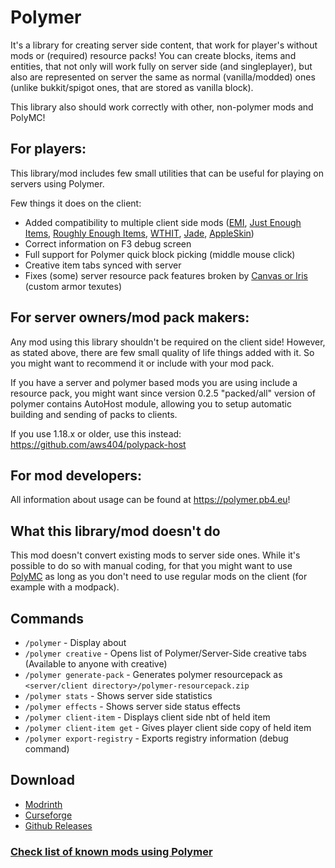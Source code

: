 # Polymer
It's a library for creating server side content, that work for player's without mods or (required) resource packs!
You can create blocks, items and entities, that not only will work fully on server side (and singleplayer), but also
are represented on server the same as normal (vanilla/modded) ones (unlike bukkit/spigot ones, that are stored as vanilla block).

This library also should work correctly with other, non-polymer mods and PolyMC!

## For players:
This library/mod includes few small utilities that can be useful for playing on servers using Polymer.

Few things it does on the client:

- Added compatibility to multiple client side mods ([EMI](https://modrinth.com/mod/emi),
  [Just Enough Items](https://www.curseforge.com/minecraft/mc-mods/jei),
  [Roughly Enough Items](https://modrinth.com/mod/roughly-enough-items), [WTHIT](https://modrinth.com/mod/wthit), 
  [Jade](https://www.curseforge.com/minecraft/mc-mods/jade), [AppleSkin](https://modrinth.com/mod/appleskin))
- Correct information on F3 debug screen
- Full support for Polymer quick block picking (middle mouse click)
- Creative item tabs synced with server
- Fixes (some) server resource pack features broken by [Canvas or Iris](https://github.com/IrisShaders/Iris/issues/1042)
  (custom armor texutes)

## For server owners/mod pack makers:
Any mod using this library shouldn't be required on the client side! However, as stated above, there
are few small quality of life things added with it. So you might want to recommend it or include with
your mod pack.

If you have a server and polymer based mods you are using include a resource pack, you might want since version 0.2.5
"packed/all" version of polymer contains AutoHost module, allowing you to setup automatic building and sending of packs
to clients.

If you use 1.18.x or older, use this instead: https://github.com/aws404/polypack-host

## For mod developers:
All information about usage can be found at https://polymer.pb4.eu!

## What this library/mod doesn't do
This mod doesn't convert existing mods to server side ones. While it's possible to do so with manual coding,
for that you might want to use [PolyMC](https://github.com/TheEpicBlock/PolyMc) as long as you don't 
need to use regular mods on the client (for example with a modpack).

## Commands
- `/polymer` - Display about
- `/polymer creative` - Opens list of Polymer/Server-Side creative tabs (Available to anyone with creative)
- `/polymer generate-pack` - Generates polymer resourcepack as `<server/client directory>/polymer-resourcepack.zip`
- `/polymer stats` - Shows server side statistics
- `/polymer effects` - Shows server side status effects
- `/polymer client-item` - Displays client side nbt of held item
- `/polymer client-item get` - Gives player client side copy of held item
- `/polymer export-registry` - Exports registry information (debug command)

## Download
- [Modrinth](https://modrinth.com/mod/polymer)
- [Curseforge](https://www.curseforge.com/minecraft/mc-mods/polymer)
- [Github Releases](https://github.com/Patbox/polymer/releases)

### [Check list of known mods using Polymer](MODS.md)